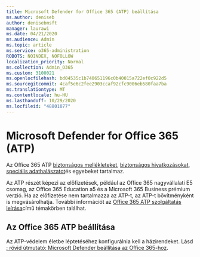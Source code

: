 ```yaml
---
title: Microsoft Defender for Office 365 (ATP) beállítása
ms.author: deniseb
author: denisebmsft
manager: laurawi
ms.date: 04/21/2020
ms.audience: Admin
ms.topic: article
ms.service: o365-administration
ROBOTS: NOINDEX, NOFOLLOW
localization_priority: Normal
ms.collection: Admin_O365
ms.custom: 3100021
ms.openlocfilehash: bd04535c1b740651196c0b40015a722ef0c922d5
ms.sourcegitcommit: 4caf5e6c2fee2903ccaf92cfc9006eb580faa7ba
ms.translationtype: MT
ms.contentlocale: hu-HU
ms.lasthandoff: 10/29/2020
ms.locfileid: "48801077"
---
```

# <a name="microsoft-defender-for-office-365-atp"></a>Microsoft Defender for Office 365 (ATP)

Az Office 365 ATP [biztonságos mellékleteket](https://docs.microsoft.com/microsoft-365/security/office-365-security/atp-safe-attachments), [biztonságos hivatkozásokat](https://docs.microsoft.com/microsoft-365/security/office-365-security/atp-safe-links), [speciális adathalászatot](https://docs.microsoft.com/microsoft-365/security/office-365-security/atp-anti-phishing)és egyebeket tartalmaz. 

Az ATP részét képezi az előfizetések, például az Office 365 nagyvállalati E5 csomag, az Office 365 Education a5 és a Microsoft 365 Business prémium verzió. Ha az előfizetése nem tartalmazza az ATP-t, az ATP-t bővítményként is megvásárolhatja. További információt az [Office 365 ATP szolgáltatás leírása](https://docs.microsoft.com/office365/servicedescriptions/office-365-advanced-threat-protection-service-description)című témakörben találhat.

## <a name="set-up-office-365-atp"></a>Az Office 365 ATP beállítása

Az ATP-védelem életbe léptetéséhez konfigurálnia kell a házirendeket. Lásd [: rövid útmutató: Microsoft Defender beállítása az Office 365-hoz](https://docs.microsoft.com/office365/securitycompliance/checklist-atp-setup).

